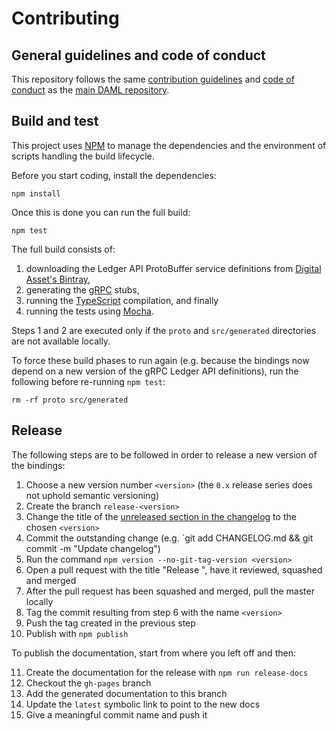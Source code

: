 # Contributing

## General guidelines and code of conduct

This repository follows the same [contribution guidelines](https://github.com/digital-asset/daml/blob/master/CONTRIBUTING.md) and [code of conduct](https://github.com/digital-asset/daml/blob/master/CODE_OF_CONDUCT.md) as the [main DAML repository](https://github.com/digital-asset/daml/).

## Build and test

This project uses [NPM](https://npmjs.com/) to manage the dependencies and the environment of scripts handling the build lifecycle.

Before you start coding, install the dependencies:

    npm install

Once this is done you can run the full build:

    npm test

The full build consists of:

1. downloading the Ledger API ProtoBuffer service definitions from [Digital Asset's Bintray](https://bintray.com/digitalassetsdk/),
2. generating the [gRPC](https://grpc.io/) stubs,
3. running the [TypeScript](http://typescriptlang.org/) compilation, and finally
4. running the tests using [Mocha](https://mochajs.org/).

Steps 1 and 2 are executed only if the `proto` and `src/generated` directories are not available locally.

To force these build phases to run again (e.g. because the bindings now depend on a new version of the gRPC Ledger API definitions), run the following before re-running `npm test`:

    rm -rf proto src/generated

## Release

The following steps are to be followed in order to release a new version of the bindings:

1.  Choose a new version number `<version>` (the `0.x` release series does not uphold semantic versioning)
2.  Create the branch `release-<version>`
3.  Change the title of the [unreleased section in the changelog](./CHANGELOG.md#Unreleased) to the chosen `<version>`
4.  Commit the outstanding change (e.g. `git add CHANGELOG.md && git commit -m "Update changelog")
5.  Run the command `npm version --no-git-tag-version <version>`
6.  Open a pull request with the title "Release <version>", have it reviewed, squashed and merged
7.  After the pull request has been squashed and merged, pull the master locally
8.  Tag the commit resulting from step 6 with the name `<version>`
9.  Push the tag created in the previous step
10. Publish with `npm publish`

To publish the documentation, start from where you left off and then:

11. Create the documentation for the release with `npm run release-docs`
12. Checkout the `gh-pages` branch
13. Add the generated documentation to this branch
14. Update the `latest` symbolic link to point to the new docs
15. Give a meaningful commit name and push it


